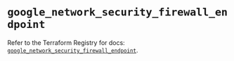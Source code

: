 # `google_network_security_firewall_endpoint`

Refer to the Terraform Registry for docs: [`google_network_security_firewall_endpoint`](https://registry.terraform.io/providers/hashicorp/google-beta/6.22.0/docs/resources/google_network_security_firewall_endpoint).
